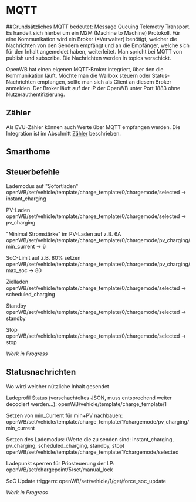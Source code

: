 # MQTT

##Grundsätzliches
MQTT bedeutet: Message Queuing Telemetry Transport. Es handelt sich hierbei um ein M2M (Machine to Machine) Protokoll.
Für eine Kommunikation wird ein Broker (=Verwalter) benötigt, welcher die Nachrichten von den Sendern empfängt und an die Empfänger, welche sich für den Inhalt angemeldet haben, weiterleitet. Man spricht bei MQTT von publish und subscribe. Die Nachrichten werden in topics verschickt. 

OpenWB hat einen eigenen MQTT-Broker integriert, über den die Kommunikation läuft. Möchte man die Wallbox steuern oder Status-Nachrichten empfangen, sollte man sich als Client an diesem Broker anmelden. Der Broker läuft auf der IP der OpenWB unter Port 1883 ohne Nutzerauthentifizierung. 

## Zähler

Als EVU-Zähler können auch Werte über MQTT empfangen werden. Die Integration ist im Abschnitt [Zähler](https://github.com/openWB/core/wiki/Zaehler) beschrieben.

## Smarthome

## Steuerbefehle

Lademodus auf "Sofortladen"
openWB/set/vehicle/template/charge_template/0/chargemode/selected -> instant_charging

PV-Laden
openWB/set/vehicle/template/charge_template/0/chargemode/selected -> pv_charging

"Minimal Stromstärke" im PV-Laden auf z.B. 6A 
openWB/set/vehicle/template/charge_template/0/chargemode/pv_charging/min_current -> 6

SoC-Limit auf z.B. 80% setzen
openWB/set/vehicle/template/charge_template/0/chargemode/pv_charging/max_soc -> 80

Zielladen
openWB/set/vehicle/template/charge_template/0/chargemode/selected -> scheduled_charging

Standby
openWB/set/vehicle/template/charge_template/0/chargemode/selected -> standby

Stop
openWB/set/vehicle/template/charge_template/0/chargemode/selected -> stop

_Work in Progress_

## Statusnachrichten

Wo wird welcher nützliche Inhalt gesendet

Ladeprofil Status (verschachteltes JSON, muss entsprechend weiter decodiert werden...):
openWB/vehicle/template/charge_template/1

Setzen von min_Current für min+PV nachbauen:
openWB/set/vehicle/template/charge_template/1/chargemode/pv_charging/min_current

Setzen des Lademodus: (Werte die zu senden sind: instant_charging, pv_charging, scheduled_charging, standby, stop)
openWB/set/vehicle/template/charge_template/1/chargemode/selected

Ladepunkt sperren für Priosteuerung der LP:
openWB/set/chargepoint/5/set/manual_lock

SoC Update triggern:
openWB/set/vehicle/1/get/force_soc_update

_Work in Progress_